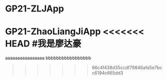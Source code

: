 # GP21-ZLJApp
GP21-ZhaoLiangJiApp
<<<<<<< HEAD
#我是廖达豪
=======
aaaaaaaaaaaaaaaa
bbbbbbbbbbbbbbbbb



>>>>>>> 66c4f438d35ccdf79846afa5e7bcc6194c665dd3
